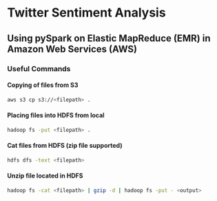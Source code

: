 # Twitter Sentiment Analysis

## Using pySpark on Elastic MapReduce (EMR) in Amazon Web Services (AWS)

### Useful Commands

#### Copying of files from S3

```bash
aws s3 cp s3://<filepath> .
```

#### Placing files into HDFS from local

```bash
hadoop fs -put <filepath> .
```

#### Cat files from HDFS (zip file supported)

```bash
hdfs dfs -text <filepath>
```

#### Unzip file located in HDFS

```bash
hadoop fs -cat <filepath> | gzip -d | hadoop fs -put - <output>
```
